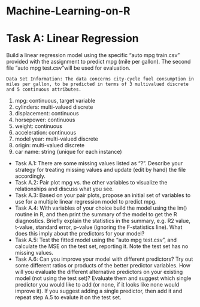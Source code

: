 # Machine-Learning-on-R

# Task A: Linear Regression
Build a linear regression model using the specific “auto mpg train.csv” provided with the assignment to predict mpg (mile per gallon). The second file “auto mpg test.csv”will be used for evaluation.

`Data Set Information: The data concerns city-cycle fuel consumption in miles per gallon, to be predicted in terms of 3 multivalued discrete and 5 continuous attributes.`
1. mpg: continuous, target variable 
2. cylinders: multi-valued discrete 
3. displacement: continuous 
4. horsepower: continuous 
5. weight: continuous 
6. acceleration: continuous 
7. model year: multi-valued discrete 
8. origin: multi-valued discrete 
9. car name: string (unique for each instance)

* Task A.1: There are some missing values listed as “?”. Describe your strategy for treating missing values and update (edit by hand) the file accordingly.
* Task A.2: Pair plot mpg vs. the other variables to visualize the relationships and discuss what you see.
* Task A.3: Based on your pair plots, propose an initial set of variables to use for a multiple linear regression model to predict mpg.
* Task A.4: With variables of your choice build the model using the lm() routine in R, and then print the summary of the model to get the R diagnostics. Briefly explain the statistics in the summary, e.g. R2 value, t-value, standard error, p-value (ignoring the F-statistics line). What does this imply about the predictors for your model?
* Task A.5: Test the fitted model using the “auto mpg test.csv”, and calculate the MSE on the test set, reporting it. Note the test set has no missing values.
* Task A.6: Can you improve your model with different predictors? Try out some different ratios or products of the better predictor variables. How will you evaluate the different alternative predictors on your existing model (not using the test set)? Evaluate them and suggest which single predictor you would like to add (or none, if it looks like none would improve it). If you suggest adding a single predictor, then add it and repeat step A.5 to evalute it on the test set.
